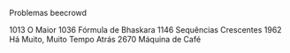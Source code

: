 Problemas beecrowd

1013	O Maior
1036	Fórmula de Bhaskara
1146	Sequências Crescentes
1962	Há Muito, Muito Tempo Atrás
2670	Máquina de Café
